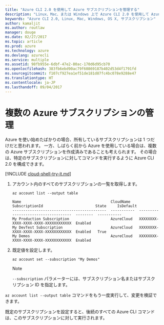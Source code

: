 ```yaml
---
title: "Azure CLI 2.0 を使用して Azure サブスクリプションを管理する"
description: "Linux、Mac、または Windows 上で Azure CLI 2.0 を使用して Azure サブスクリプションを管理します。"
keywords: "Azure CLI 2.0, Linux, Mac, Windows, OS X, サブスクリプション"
author: kamaljit
ms.author: routlaw
manager: douge
ms.date: 02/27/2017
ms.topic: article
ms.prod: azure
ms.technology: azure
ms.devlang: azurecli
ms.service: multiple
ms.assetid: 98fb955e-6dbf-47e2-80ac-170d6d95cb70
ms.openlocfilehash: 383fb6ebd90ac79f60869187b402d53d4f1791fd
ms.sourcegitcommit: f107cf927ea1ef51de181d87fc4bc078e9288e47
ms.translationtype: HT
ms.contentlocale: ja-JP
ms.lasthandoff: 09/04/2017
---
```

# <a name="manage-multiple-azure-subscriptions"></a>複数の Azure サブスクリプションの管理

Azure を使い始めたばかりの場合、所有しているサブスクリプションは 1 つだけだと思われます。
一方、しばらく前から Azure を使用している場合は、複数の Azure サブスクリプションを作成済みであることも考えられます。
その場合は、特定のサブスクリプションに対してコマンドを実行するように Azure CLI 2.0 を構成できます。

[!INCLUDE [cloud-shell-try-it.md](includes/cloud-shell-try-it.md)]

1. アカウント内のすべてのサブスクリプションの一覧を取得します。

   ```azurecli-interactive
   az account list --output table
   ```

   ```Output
   Name                                         CloudName    SubscriptionId                        State     IsDefault
   -------------------------------------------  -----------  ------------------------------------  --------  -----------
   My Production Subscription                   AzureCloud   XXXXXXXX-XXXX-XXXX-XXXX-XXXXXXXXXXXX  Enabled
   My DevTest Subscription                      AzureCloud   XXXXXXXX-XXXX-XXXX-XXXX-XXXXXXXXXXXX  Enabled   True
   My Demos                                     AzureCloud   XXXXXXXX-XXXX-XXXX-XXXX-XXXXXXXXXXXX  Enabled
   ```

1. 既定値を設定します。
 
   ```azurecli-interactive
   az account set --subscription "My Demos"
   ```

   > [!NOTE]
   > `--subscription` パラメーターには、サブスクリプション名またはサブスクリプション ID を指定します。

`az account list --output table` コマンドをもう一度実行して、変更を検証できます。

既定のサブスクリプションを設定すると、後続のすべての Azure CLI コマンドは、このサブスクリプションに対して実行されます。